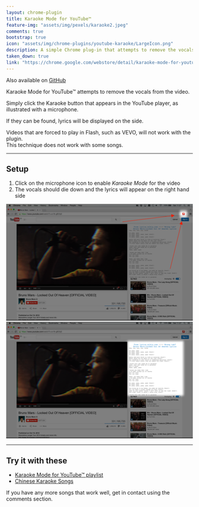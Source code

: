 ```yaml
---
layout: chrome-plugin
title: Karaoke Mode for YouTube™
feature-img: "assets/img/pexels/karaoke2.jpeg"
comments: true
bootstrap: true
icon: "assets/img/chrome-plugins/youtube-karaoke/LargeIcon.png"
description: A simple Chrome plug-in that attempts to remove the vocals from YouTube videos.
taken_down: true
link: "https://chrome.google.com/webstore/detail/karaoke-mode-for-youtube/ghnaglacgepiijbbkpfdoncgfadgkdck"
---
```


Also available on [GitHub](https://github.com/stanton119/YouTube-Karaoke)

Karaoke Mode for YouTube™ attempts to remove the vocals from the video.

Simply click the Karaoke button that appears in the YouTube player, as illustrated with a microphone.

If they can be found, lyrics will be displayed on the side.

Videos that are forced to play in Flash, such as VEVO, will not work with the plugin.  
This technique does not work with some songs.

---

## Setup

1. Click on the microphone icon to enable _Karaoke Mode_ for the
video
1. The vocals should die down and the lyrics will appear on the right hand side

<div class="container-fluid">
	<div class="row justify-content-center">
		<div class="col-md-6">
			<img src="/assets/img/chrome-plugins/youtube-karaoke/KaraokeInstall1.png" alt="Karaoke 1"
				class="img-fluid img-thumbnail" />
		</div>
		<div class="col-md-6">
			<img src="/assets/img/chrome-plugins/youtube-karaoke/KaraokeInstall2.png" alt="Karaoke 2"
				class="img-fluid img-thumbnail" />
		</div>
	</div>
</div>

---

## Try it with these

* [Karaoke Mode for YouTube™ playlist](https://www.youtube.com/playlist?list=PLniGrGQu6vfniYxthYMMRChuN1pacWbNX)
* [Chinese Karaoke Songs](https://www.youtube.com/playlist?list=PLniGrGQu6vfnDeitxg2uA5rdxyHZ9OLXL)

If you have any more songs that work well, get in contact using the comments section.
